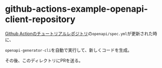 # github-actions-example-openapi-client-repository

[Github Actionのチュートリアルレポジトリ](https://github.com/fujisw/github-actions-example)の`openapi/spec.yml`が更新された時に、

`openapi-generator-cli`を自動で実行して、新しくコードを生成。

その後、このディレクトリにPRを送る。